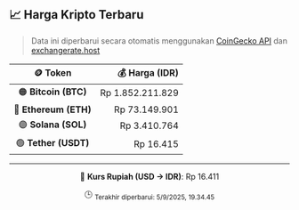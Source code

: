 

<!-- HARGA_KRIPTO -->
## 📈 Harga Kripto Terbaru

> Data ini diperbarui secara otomatis menggunakan [CoinGecko API](https://www.coingecko.com/) dan [exchangerate.host](https://exchangerate.host/)

<div align="center">

| 🪙 Token | 💰 Harga (IDR) |
|:------:|---------------:|
| 🟠 **Bitcoin (BTC)**   | Rp 1.852.211.829 |
| 🔵 **Ethereum (ETH)**  | Rp 73.149.901 |
| 🟣 **Solana (SOL)**    | Rp 3.410.764 |
| 🟢 **Tether (USDT)**   | Rp 16.415 |

---

💱 **Kurs Rupiah (USD → IDR)**: Rp 16.411

🕒 <sub>Terakhir diperbarui: 5/9/2025, 19.34.45</sub>

</div>
<!-- /HARGA_KRIPTO -->